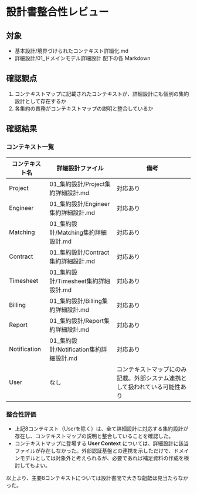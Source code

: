 # 設計書整合性レビュー

## 対象
- 基本設計/境界づけられたコンテキスト詳細化.md
- 詳細設計/01_ドメインモデル詳細設計 配下の各 Markdown

## 確認観点
1. コンテキストマップに記載されたコンテキストが、詳細設計にも個別の集約設計として存在するか
2. 各集約の責務がコンテキストマップの説明と整合しているか

## 確認結果

### コンテキスト一覧
| コンテキスト名 | 詳細設計ファイル | 備考 |
| --- | --- | --- |
| Project | 01_集約設計/Project集約詳細設計.md | 対応あり |
| Engineer | 01_集約設計/Engineer集約詳細設計.md | 対応あり |
| Matching | 01_集約設計/Matching集約詳細設計.md | 対応あり |
| Contract | 01_集約設計/Contract集約詳細設計.md | 対応あり |
| Timesheet | 01_集約設計/Timesheet集約詳細設計.md | 対応あり |
| Billing | 01_集約設計/Billing集約詳細設計.md | 対応あり |
| Report | 01_集約設計/Report集約詳細設計.md | 対応あり |
| Notification | 01_集約設計/Notification集約詳細設計.md | 対応あり |
| User | なし | コンテキストマップにのみ記載。外部システム連携として扱われている可能性あり |

### 整合性評価
- 上記8コンテキスト（Userを除く）は、全て詳細設計に対応する集約設計が存在し、コンテキストマップの説明と整合していることを確認した。
- コンテキストマップに登場する **User Context** については、詳細設計に該当ファイルが存在しなかった。外部認証基盤との連携を示しただけで、ドメインモデルとしては対象外と考えられるが、必要であれば補足資料の作成を検討してもよい。

以上より、主要8コンテキストについては設計書間で大きな齟齬は見当たらなかった。
